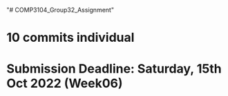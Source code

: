 "# COMP3104_Group32_Assignment" 

# 10 commits individual

# Submission Deadline: Saturday, 15th Oct 2022 (Week06)
